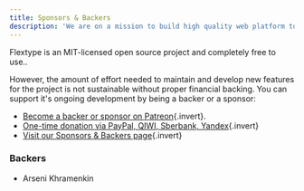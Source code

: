 ```yaml
---
title: Sponsors & Backers
description: 'We are on a mission to build high quality web platform to develop fast, flexible, easier to manage websites with Flextype!'
---
```


Flextype is an MIT-licensed open source project and completely free to use..

However, the amount of effort needed to maintain and develop new features for the project is not sustainable without proper financial backing. You can support it's ongoing development by being a backer or a sponsor:

- [Become a backer or sponsor on Patreon](https://www.patreon.com/awilum){.invert}.
- [One-time donation via PayPal, QIWI, Sberbank, Yandex](//flextype.org/en/one-time-donation){.invert}
- [Visit our Sponsors & Backers page](//flextype.org/en/sponsors){.invert}

### Backers
- Arseni Khramenkin
